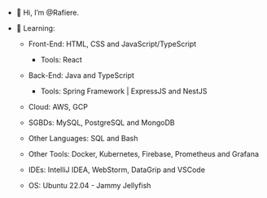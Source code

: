 - 👋 Hi, I’m @Rafiere.

- 👀 Learning:

  - Front-End: HTML, CSS and JavaScript/TypeScript
    - Tools: React

  - Back-End: Java and TypeScript
    - Tools: Spring Framework | ExpressJS and NestJS

  - Cloud: AWS, GCP

  - SGBDs: MySQL, PostgreSQL and MongoDB

  - Other Languages: SQL and Bash

  - Other Tools: Docker, Kubernetes, Firebase, Prometheus and Grafana

  - IDEs: IntelliJ IDEA, WebStorm, DataGrip and VSCode

  - OS: Ubuntu 22.04 - Jammy Jellyfish
